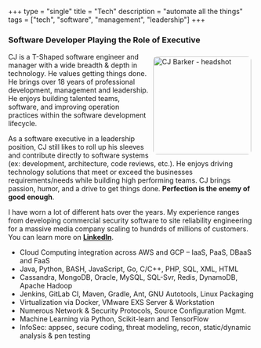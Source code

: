 +++
type = "single"
title = "Tech"
description = "automate all the things"
tags = ["tech", "software", "management", "leadership"]
+++

### Software Developer Playing the Role of Executive ###

<img style="width: 200; height: auto; float: right; margin: 8px; border-radius: 8px;"  src="/cj.png" alt="CJ Barker - headshot" />

CJ is a T-Shaped software engineer and manager with a wide breadth &amp; depth in technology.  He values getting things done. He brings over 18 years of professional development, management and leadership. He enjoys building talented teams, software, and improving operation practices within the software development lifecycle.

As a software executive in a leadership position, CJ  still likes to roll up his sleeves and contribute directly to software systems (ex: development, architecture, code reviews, etc.). He enjoys driving technology solutions that meet or exceed the businesses requirements/needs while building high performing teams. CJ brings passion, humor, and a drive to get things done. **Perfection is the enemy of good enough**.

I have worn a lot of different hats over the years.  My experience ranges from developing commercial security software to site reliability engineering for a massive media company scaling to hundrds of millions of customers.  You can learn more on [**LinkedIn**](https://www.linkedin.com/in/cjbarkbark/).

* Cloud Computing integration across AWS and GCP – IaaS, PaaS, DBaaS and FaaS
* Java, Python, BASH, JavaScript, Go, C/C++, PHP, SQL, XML, HTML
* Cassandra, MongoDB, Oracle, MySQL, SQL-Svr, Redis, DynamoDB, Apache Hadoop
* Jenkins, GitLab CI, Maven, Gradle, Ant, GNU Autotools, Linux Packaging
* Virtualization via Docker, VMware EXS Server &amp; Workstation
* Numerous Network &amp; Security Protocols, Source Configuration Mgmt.
* Machine Learning via Python, Scikit-learn and TensorFlow
* InfoSec: appsec, secure coding, threat modeling, recon, static/dynamic analysis &amp; pen testing
